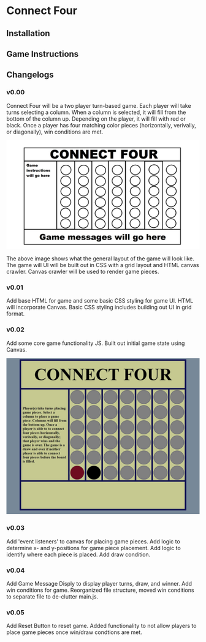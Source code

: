 # Connect Four

## Installation

## Game Instructions

## Changelogs

### v0.00

Connect Four will be a two player turn-based game. Each player will take turns selecting a column. When a column is selected, it will fill from the bottom of the column up. Depending on the player, it will fill with red or black. Once a player has four matching color pieces (horizontally, verivally, or diagonally), win conditions are met.

![Connect Four UI](imgs/connect-four.jpg)

The above image shows what the general layout of the game will look like. The game will UI will be built out in CSS with a grid layout and HTML canvas crawler. Canvas crawler will be used to render game pieces.

### v0.01

Add base HTML for game and some basic CSS styling for game UI. HTML will incorporate Canvas. Basic CSS styling includes building out UI in grid format.

### v0.02

Add some core game functionality JS. Built out initial game state using Canvas.

![Connect Four Initial State](imgs/connect-four-initial.jpg)

### v0.03

Add 'event listeners' to canvas for placing game pieces. Add logic to determine x- and y-positions for game piece placement. Add logic to identify where each piece is placed. Add draw condition.

### v0.04

Add Game Message Disply to display player turns, draw, and winner. Add win conditions for game. Reorganized file structure, moved win conditions to separate file to de-clutter main.js.

### v0.05

Add Reset Button to reset game. Added functionality to not allow players to place game pieces once win/draw condtions are met.